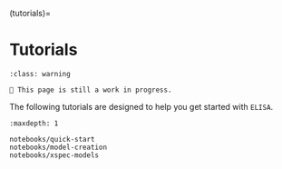 (tutorials)=

# Tutorials

```{admonition} Warning
:class: warning

🚧 This page is still a work in progress.
```

The following tutorials are designed to help you get started with ``ELISA``.

```{toctree}
:maxdepth: 1

notebooks/quick-start
notebooks/model-creation
notebooks/xspec-models
```
